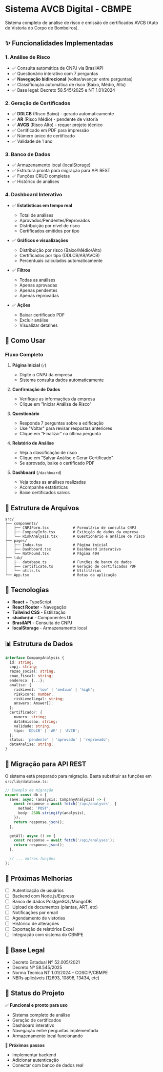 # Sistema AVCB Digital - CBMPE

Sistema completo de análise de risco e emissão de certificados AVCB (Auto de Vistoria do Corpo de Bombeiros).

## ✨ Funcionalidades Implementadas

### 1. Análise de Risco
- ✅ Consulta automática de CNPJ via BrasilAPI
- ✅ Questionário interativo com 7 perguntas
- ✅ **Navegação bidirecional** (voltar/avançar entre perguntas)
- ✅ Classificação automática de risco (Baixo, Médio, Alto)
- ✅ Base legal: Decreto 58.545/2025 e NT 1.01/2024

### 2. Geração de Certificados
- ✅ **DDLCB** (Risco Baixo) - gerado automaticamente
- ✅ **AR** (Risco Médio) - pendente de vistoria
- ✅ **AVCB** (Risco Alto) - requer projeto técnico
- ✅ Certificado em PDF para impressão
- ✅ Número único de certificado
- ✅ Validade de 1 ano

### 3. Banco de Dados
- ✅ Armazenamento local (localStorage)
- ✅ Estrutura pronta para migração para API REST
- ✅ Funções CRUD completas
- ✅ Histórico de análises

### 4. Dashboard Interativo
- ✅ **Estatísticas em tempo real**
  - Total de análises
  - Aprovados/Pendentes/Reprovados
  - Distribuição por nível de risco
  - Certificados emitidos por tipo

- ✅ **Gráficos e visualizações**
  - Distribuição por risco (Baixo/Médio/Alto)
  - Certificados por tipo (DDLCB/AR/AVCB)
  - Percentuais calculados automaticamente

- ✅ **Filtros**
  - Todas as análises
  - Apenas aprovadas
  - Apenas pendentes
  - Apenas reprovadas

- ✅ **Ações**
  - Baixar certificado PDF
  - Excluir análise
  - Visualizar detalhes

## 🚀 Como Usar

### Fluxo Completo

1. **Página Inicial** (`/`)
   - Digite o CNPJ da empresa
   - Sistema consulta dados automaticamente

2. **Confirmação de Dados**
   - Verifique as informações da empresa
   - Clique em "Iniciar Análise de Risco"

3. **Questionário**
   - Responda 7 perguntas sobre a edificação
   - Use "Voltar" para revisar respostas anteriores
   - Clique em "Finalizar" na última pergunta

4. **Relatório de Análise**
   - Veja a classificação de risco
   - Clique em "Salvar Análise e Gerar Certificado"
   - Se aprovado, baixe o certificado PDF

5. **Dashboard** (`/dashboard`)
   - Veja todas as análises realizadas
   - Acompanhe estatísticas
   - Baixe certificados salvos

## 📁 Estrutura de Arquivos

```
src/
├── components/
│   ├── CNPJForm.tsx           # Formulário de consulta CNPJ
│   ├── CompanyInfo.tsx        # Exibição de dados da empresa
│   └── RiskAnalysis.tsx       # Questionário e análise de risco
├── pages/
│   ├── Index.tsx              # Página inicial
│   ├── Dashboard.tsx          # Dashboard interativo
│   └── NotFound.tsx           # Página 404
├── lib/
│   ├── database.ts            # Funções de banco de dados
│   ├── certificate.ts         # Geração de certificados PDF
│   └── utils.ts               # Utilitários
└── App.tsx                    # Rotas da aplicação
```

## 🔧 Tecnologias

- **React** + TypeScript
- **React Router** - Navegação
- **Tailwind CSS** - Estilização
- **shadcn/ui** - Componentes UI
- **BrasilAPI** - Consulta de CNPJ
- **localStorage** - Armazenamento local

## 📊 Estrutura de Dados

```typescript
interface CompanyAnalysis {
  id: string;
  cnpj: string;
  razao_social: string;
  cnae_fiscal: string;
  endereco: {...};
  analise: {
    riskLevel: 'low' | 'medium' | 'high';
    riskScore: number;
    riskLevelLegal: string;
    answers: Answer[];
  };
  certificado?: {
    numero: string;
    dataEmissao: string;
    validade: string;
    tipo: 'DDLCB' | 'AR' | 'AVCB';
  };
  status: 'pendente' | 'aprovado' | 'reprovado';
  dataAnalise: string;
}
```

## 🔄 Migração para API REST

O sistema está preparado para migração. Basta substituir as funções em `src/lib/database.ts`:

```typescript
// Exemplo de migração
export const db = {
  save: async (analysis: CompanyAnalysis) => {
    const response = await fetch('/api/analyses', {
      method: 'POST',
      body: JSON.stringify(analysis),
    });
    return response.json();
  },
  
  getAll: async () => {
    const response = await fetch('/api/analyses');
    return response.json();
  },
  
  // ... outras funções
};
```

## 📝 Próximas Melhorias

- [ ] Autenticação de usuários
- [ ] Backend com Node.js/Express
- [ ] Banco de dados PostgreSQL/MongoDB
- [ ] Upload de documentos (plantas, ART, etc)
- [ ] Notificações por email
- [ ] Agendamento de vistorias
- [ ] Histórico de alterações
- [ ] Exportação de relatórios Excel
- [ ] Integração com sistema do CBMPE

## 📄 Base Legal

- Decreto Estadual Nº 52.005/2021
- Decreto Nº 58.545/2025
- Norma Técnica NT 1.01/2024 - COSCIP/CBMPE
- NBRs aplicáveis (12693, 10898, 13434, etc)

## 🎯 Status do Projeto

✅ **Funcional e pronto para uso**
- Sistema completo de análise
- Geração de certificados
- Dashboard interativo
- Navegação entre perguntas implementada
- Armazenamento local funcionando

🔄 **Próximos passos**
- Implementar backend
- Adicionar autenticação
- Conectar com banco de dados real
